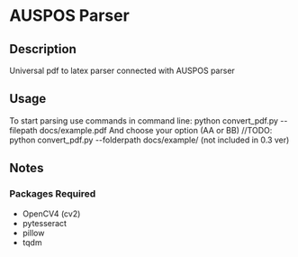 # AUSPOS Parser
## Description
Universal pdf to latex parser connected with AUSPOS parser

## Usage
To start parsing use commands in command line:
python convert_pdf.py --filepath docs/example.pdf
And choose your option (AA or BB)
//TODO: python convert_pdf.py --folderpath docs/example/ (not included in 0.3 ver)

## Notes
### Packages Required
- OpenCV4 (cv2)
- pytesseract 
- pillow
- tqdm
